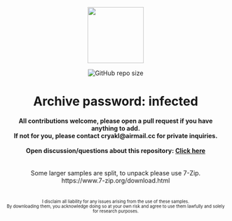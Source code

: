 <p align="center">
  <img width="128" height="128" src="https://user-images.githubusercontent.com/128066597/264610335-49e0a590-20fd-4b0a-b8e3-05e9aa137cdc.png">
</p>
<p align="center">
<img alt="GitHub repo size" src="https://img.shields.io/github/repo-size/Cryakl/Ultimate-RAT-Collection">
</p>

<h1 align="center">Archive password: infected</h1>

<p align="center">
<b>All contributions welcome, please open a pull request if you have anything to add.</b><br>
<b>If not for you, please contact cryakl@airmail.cc for private inquiries.</b><br>
<br>
<b>Open discussion/questions about this repository: <a href="https://github.com/Cryakl/Ultimate-RAT-Collection/issues/6">Click here</a> </b><br>
<br>
<br>
Some larger samples are split, to unpack please use 7-Zip.<br>
https://www.7-zip.org/download.html<br>
<br>
<br>
<sup><sub>I disclaim all liability for any issues arising from the use of these samples.</sub></sup><br>
<sup><sub>By downloading them, you acknowledge doing so at your own risk and agree to use them lawfully and solely for research purposes.</sub></sup>
</p>



